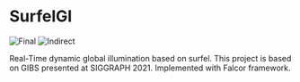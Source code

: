 # SurfelGI

![Final](https://github.com/W298/SurfelGI/assets/25034289/028fbda7-0ea6-486e-8aba-a934ab7ae3e3)
![Indirect](https://github.com/W298/SurfelGI/assets/25034289/63e868a0-087a-4d7c-93c1-6b0000f051eb)

Real-Time dynamic global illumination based on surfel. This project is based on GIBS presented at SIGGRAPH 2021. Implemented with Falcor framework.
